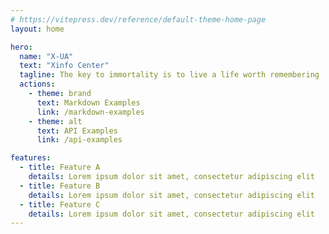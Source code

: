 ```yaml
---
# https://vitepress.dev/reference/default-theme-home-page
layout: home

hero:
  name: "X-UA"
  text: "Xinfo Center"
  tagline: The key to immortality is to live a life worth remembering
  actions:
    - theme: brand
      text: Markdown Examples
      link: /markdown-examples
    - theme: alt
      text: API Examples
      link: /api-examples

features:
  - title: Feature A
    details: Lorem ipsum dolor sit amet, consectetur adipiscing elit
  - title: Feature B
    details: Lorem ipsum dolor sit amet, consectetur adipiscing elit
  - title: Feature C
    details: Lorem ipsum dolor sit amet, consectetur adipiscing elit
---
```


